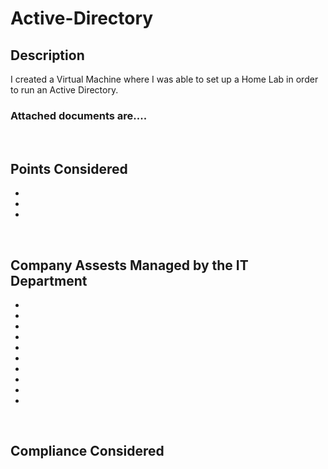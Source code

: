# Active-Directory


<h2>Description</h2>
I created a Virtual Machine where I was able to set up a Home Lab in order to run an Active Directory. 

<h3>Attached documents are.... </h3>
<br />

<h2>Points Considered</h2>

- <b></b> 
- <b></b>
- <b></b>
<br />

<h2>Company Assests Managed by the IT Department </h2>

- <b></b> 
- <b></b>
- <b></b>
- <b></b>
- <b></b>
- <b></b>
- <b></b>
- <b></b>
- <b></b>
- <b> </b>
<br />


<h2>Compliance Considered</h2>


